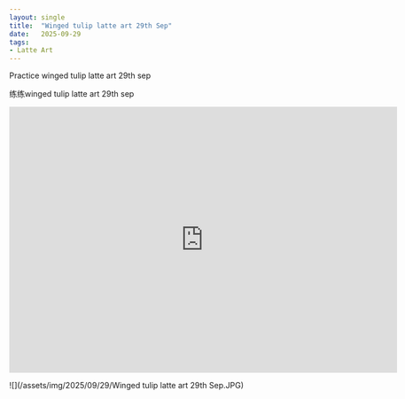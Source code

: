 ```yaml
---
layout: single
title:  "Winged tulip latte art 29th Sep"
date:   2025-09-29
tags:
- Latte Art
---
```


Practice winged tulip latte art 29th sep

练练winged tulip latte art 29th sep

<div class="embed-container">
  <iframe
      src="https://www.youtube.com/embed/FA1oc9S36UM"
      width="700"
      height="480"
      frameborder="0"
      allowfullscreen="true">
  </iframe>
</div>

![](/assets/img/2025/09/29/Winged tulip latte art 29th Sep.JPG)
